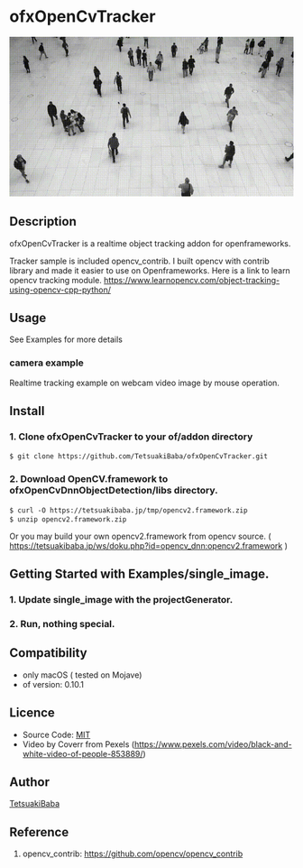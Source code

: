 # ofxOpenCvTracker

![sample](sample_images/sample.gif)
## Description
ofxOpenCvTracker is a realtime object tracking addon for openframeworks.

Tracker sample is included opencv_contrib. I built opencv with contrib library and made it easier to use on Openframeworks. Here is a link to learn opencv tracking module. https://www.learnopencv.com/object-tracking-using-opencv-cpp-python/


## Usage
See Examples for more details

### camera example
Realtime tracking example on webcam video image by mouse operation.

## Install
### 1. Clone ofxOpenCvTracker to your of/addon directory
    $ git clone https://github.com/TetsuakiBaba/ofxOpenCvTracker.git
### 2. Download OpenCV.framework to ofxOpenCvDnnObjectDetection/libs directory. 
    $ curl -O https://tetsuakibaba.jp/tmp/opencv2.framework.zip
    $ unzip opencv2.framework.zip
   
Or you may build your own opencv2.framework from opencv source. ( https://tetsuakibaba.jp/ws/doku.php?id=opencv_dnn:opencv2.framework )

## Getting Started with Examples/single_image.
### 1. Update single_image with the projectGenerator.
### 2. Run, nothing special. 

## Compatibility
- only macOS ( tested on Mojave)
- of version: 0.10.1

## Licence
- Source Code: [MIT](https://opensource.org/licenses/MIT)
- Video by Coverr from Pexels (https://www.pexels.com/video/black-and-white-video-of-people-853889/)

## Author
[TetsuakiBaba](https://github.com/TetsuakiBaba)

## Reference
1. opencv_contrib: https://github.com/opencv/opencv_contrib

